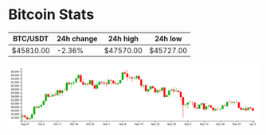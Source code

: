 # Bitcoin Stats

BTC/USDT|24h change|24h high|24h low|
|---|---|---|---|
|$45810.00|-2.36%|$47570.00|$45727.00|

<img src="./chart.svg">
